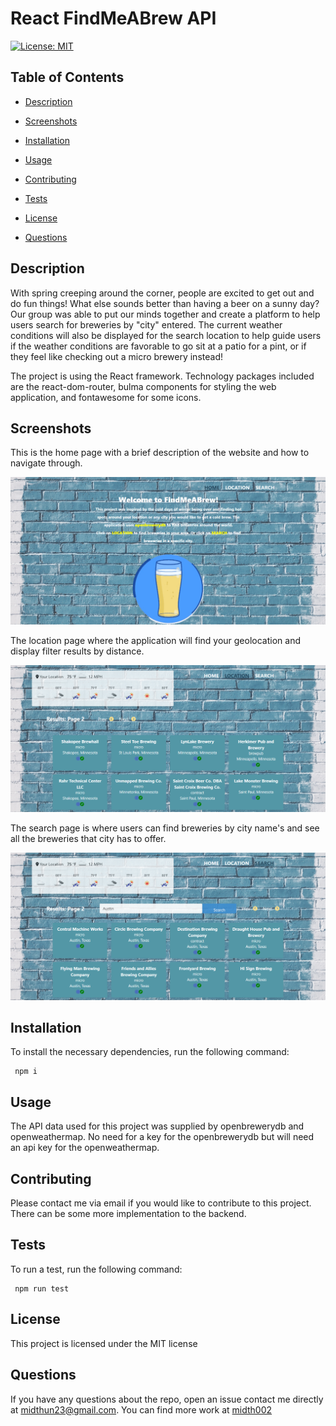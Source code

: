   # React FindMeABrew API

   [![License: MIT](https://img.shields.io/badge/License-MIT-yellow.svg)](https://opensource.org/licenses/MIT)
  
  ## Table of Contents 

  * [Description](#description)

  * [Screenshots](#screenshots)
  
  * [Installation](#installation)
  
  * [Usage](#usage)
  
  * [Contributing](#contributing)
  
  * [Tests](#tests)

  * [License](#license)

  * [Questions](#questions)

  ## Description

  With spring creeping around the corner, people are excited to get out and do fun things! What else sounds better than having a beer on a sunny day? Our group was able to put our minds together and create a platform to help users search for breweries by "city" entered. The current weather conditions will also be displayed for the search location to help guide users if the weather conditions are favorable to go sit at a patio for a pint, or if they feel like checking out a micro brewery instead!

  The project is using the React framework. Technology packages included are the react-dom-router, bulma components for styling the web application, and fontawesome for some icons. 

  ## Screenshots

  This is the home page with a brief description of the website and how to navigate through.

  ![Home Page](./client/src/images/homepage1.png)

  The location page where the application will find your geolocation and display filter results by distance.

  ![Location Page](./client/src/images/locationpage1.png)

  The search page is where users can find breweries by city name's and see all the breweries that city has to offer.

  ![Search Page](./client/src/images/searchpage1.png)
  
  ## Installation 

  To install the necessary dependencies, run the following command:
  
  ```Dependencies
   npm i
  ```  
  ## Usage

  The API data used for this project was supplied by openbrewerydb and openweathermap. No need for a key for the openbrewerydb but will need an api key for the openweathermap.
  
  ## Contributing

  Please contact me via email if you would like to contribute to this project. There can be some more implementation to the backend.
  
  ## Tests
  
  To run a test, run the following command: 

  ```tests
   npm run test
  ```
  ## License

  This project is licensed under the MIT license 

  ## Questions
  
  If you have any questions about the repo, open an issue contact me directly at [midthun23@gmail.com](mailto:midthun23@gmail.com). You can find more work at [midth002](https://github.com/midth002)
  
